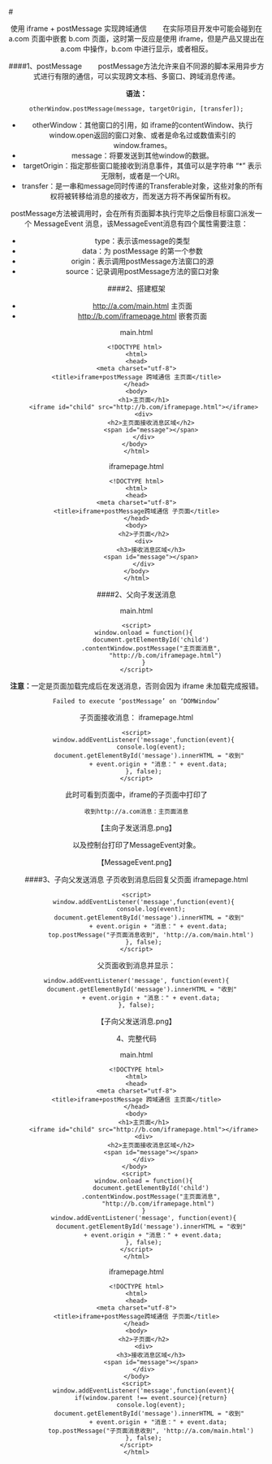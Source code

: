 #<center>使用 iframe + postMessage 实现跨域通信
&emsp;&emsp;在实际项目开发中可能会碰到在 a.com 页面中嵌套 b.com 页面，这时第一反应是使用 iframe，但是产品又提出在 a.com 中操作，b.com 中进行显示，或者相反。       

####1、postMessage
&emsp;&emsp;postMessage方法允许来自不同源的脚本采用异步方式进行有限的通信，可以实现跨文本档、多窗口、跨域消息传递。
 
<b>语法：</b>     

	otherWindow.postMessage(message, targetOrigin, [transfer]);

 - otherWindow：其他窗口的引用，如 iframe的contentWindow、执行window.open返回的窗口对象、或者是命名过或数值索引的window.frames。
 - message：将要发送到其他window的数据。
 - targetOrigin：指定那些窗口能接收到消息事件，其值可以是字符串 “*” 表示无限制，或者是一个URI。
 - transfer：是一串和message同时传递的Transferable对象，这些对象的所有权将被转移给消息的接收方，而发送方将不再保留所有权。

postMessage方法被调用时，会在所有页面脚本执行完毕之后像目标窗口派发一个 MessageEvent 消息，该MessageEvent消息有四个属性需要注意：

 - type：表示该message的类型
 - data：为 postMessage 的第一个参数
 - origin：表示调用postMessage方法窗口的源
 - source：记录调用postMessage方法的窗口对象

####2、搭建框架

 - http://a.com/main.html    主页面
 - http://b.com/iframepage.html   嵌套页面

main.html
	
	<!DOCTYPE html>	
	<html>
	<head>
	<meta charset="utf-8">
	<title>iframe+postMessage 跨域通信 主页面</title>
	</head>
	<body>
		<h1>主页面</h1>
		<iframe id="child" src="http://b.com/iframepage.html"></iframe>
		<div>
			<h2>主页面接收消息区域</h2>
			<span id="message"></span>
		</div>
	</body> 
	</html>

iframepage.html

	<!DOCTYPE html>
	<html>
	<head>
	<meta charset="utf-8">
	<title>iframe+postMessage跨域通信 子页面</title>
	</head>
	<body>
		<h2>子页面</h2>
		<div>
			<h3>接收消息区域</h3>
			<span id="message"></span>
		</div>
	</body>
	</html>

####2、父向子发送消息

main.html

	<script>
		window.onload = function(){
			document.getElementById('child')
			 .contentWindow.postMessage("主页面消息", 
					"http://b.com/iframepage.html")
		}
	</script>
<b>注意：</b>一定是页面加载完成后在发送消息，否则会因为 iframe 未加载完成报错。

	Failed to execute ‘postMessage’ on ‘DOMWindow’

子页面接收消息：
iframepage.html

	<script>
		window.addEventListener('message',function(event){
			console.log(event);
			document.getElementById('message').innerHTML = "收到" 
				+ event.origin + "消息：" + event.data;
		}, false);
	</script>

此时可看到页面中，iframe的子页面中打印了

	收到http://a.com消息：主页面消息

【主向子发送消息.png】

以及控制台打印了MessageEvent对象。

【MessageEvent.png】

####3、子向父发送消息
子页收到消息后回复父页面
iframepage.html 

	<script>
		window.addEventListener('message',function(event){
			console.log(event);
			document.getElementById('message').innerHTML = "收到" 
				+ event.origin + "消息：" + event.data;
			top.postMessage("子页面消息收到", 'http://a.com/main.html')
		}, false);
	</script>

父页面收到消息并显示：

	window.addEventListener('message', function(event){
		document.getElementById('message').innerHTML = "收到" 
			+ event.origin + "消息：" + event.data;
	}, false);

【子向父发送消息.png】

4、完整代码

main.html

	<!DOCTYPE html>
	<html>
	<head>
	<meta charset="utf-8">
	<title>iframe+postMessage 跨域通信 主页面</title>
	</head>
	<body>
		<h1>主页面</h1>
		<iframe id="child" src="http://b.com/iframepage.html"></iframe>
		<div>
			<h2>主页面接收消息区域</h2>
			<span id="message"></span>
		</div>
	</body> 
	<script>
		window.onload = function(){
			document.getElementById('child')
			 .contentWindow.postMessage("主页面消息", 
				"http://b.com/iframepage.html")
		}
		window.addEventListener('message', function(event){
			document.getElementById('message').innerHTML = "收到"
			 + event.origin + "消息：" + event.data;
		}, false);
	</script>
	</html>

iframepage.html

	<!DOCTYPE html>
	<html>
	<head>
	<meta charset="utf-8">
	<title>iframe+postMessage跨域通信 子页面</title>
	</head>
	<body>
		<h2>子页面</h2>
		<div>
			<h3>接收消息区域</h3>
			<span id="message"></span>
		</div>
	</body>
	<script>
		window.addEventListener('message',function(event){
			if(window.parent !== event.source){return}
			console.log(event);
			document.getElementById('message').innerHTML = "收到" 
				+ event.origin + "消息：" + event.data;
			top.postMessage("子页面消息收到", 'http://a.com/main.html')
		}, false);
	</script>
	</html>